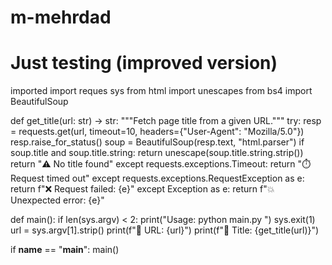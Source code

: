 # m-mehrdad
# Just testing  (improved version)

imported
import reques  sys 
from html import unescapes
from bs4 import BeautifulSoup

def get_title(url: str) -> str:
    """Fetch page title from a given URL."""
    try:
        resp = requests.get(url, timeout=10, headers={"User-Agent": "Mozilla/5.0"})
        resp.raise_for_status()
        soup = BeautifulSoup(resp.text, "html.parser")
        if soup.title and soup.title.string:
            return unescape(soup.title.string.strip())
        return "⚠️ No title found"
    except requests.exceptions.Timeout:
        return "⏱️ Request timed out"
    except requests.exceptions.RequestException as e:
        return f"❌ Request failed: {e}"
    except Exception as e:
        return f"💥 Unexpected error: {e}"

def main():
    if len(sys.argv) < 2:
        print("Usage: python main.py <url>")
        sys.exit(1)
    url = sys.argv[1].strip()
    print(f"🔗 URL: {url}")
    print(f"📑 Title: {get_title(url)}")

if __name__ == "__main__":
    main()
